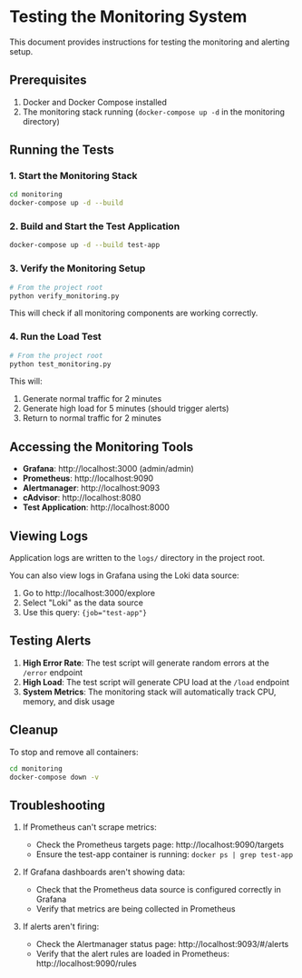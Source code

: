 # Testing the Monitoring System

This document provides instructions for testing the monitoring and alerting setup.

## Prerequisites

1. Docker and Docker Compose installed
2. The monitoring stack running (`docker-compose up -d` in the monitoring directory)

## Running the Tests

### 1. Start the Monitoring Stack

```bash
cd monitoring
docker-compose up -d --build
```

### 2. Build and Start the Test Application

```bash
docker-compose up -d --build test-app
```

### 3. Verify the Monitoring Setup

```bash
# From the project root
python verify_monitoring.py
```

This will check if all monitoring components are working correctly.

### 4. Run the Load Test

```bash
# From the project root
python test_monitoring.py
```

This will:
1. Generate normal traffic for 2 minutes
2. Generate high load for 5 minutes (should trigger alerts)
3. Return to normal traffic for 2 minutes

## Accessing the Monitoring Tools

- **Grafana**: http://localhost:3000 (admin/admin)
- **Prometheus**: http://localhost:9090
- **Alertmanager**: http://localhost:9093
- **cAdvisor**: http://localhost:8080
- **Test Application**: http://localhost:8000

## Viewing Logs

Application logs are written to the `logs/` directory in the project root.

You can also view logs in Grafana using the Loki data source:
1. Go to http://localhost:3000/explore
2. Select "Loki" as the data source
3. Use this query: `{job="test-app"}`

## Testing Alerts

1. **High Error Rate**: The test script will generate random errors at the `/error` endpoint
2. **High Load**: The test script will generate CPU load at the `/load` endpoint
3. **System Metrics**: The monitoring stack will automatically track CPU, memory, and disk usage

## Cleanup

To stop and remove all containers:

```bash
cd monitoring
docker-compose down -v
```

## Troubleshooting

1. If Prometheus can't scrape metrics:
   - Check the Prometheus targets page: http://localhost:9090/targets
   - Ensure the test-app container is running: `docker ps | grep test-app`

2. If Grafana dashboards aren't showing data:
   - Check that the Prometheus data source is configured correctly in Grafana
   - Verify that metrics are being collected in Prometheus

3. If alerts aren't firing:
   - Check the Alertmanager status page: http://localhost:9093/#/alerts
   - Verify that the alert rules are loaded in Prometheus: http://localhost:9090/rules
